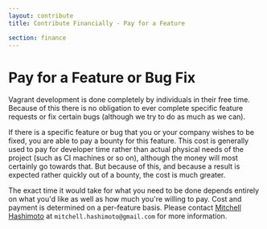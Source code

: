 ```yaml
---
layout: contribute
title: Contribute Financially - Pay for a Feature

section: finance
---
```

# Pay for a Feature or Bug Fix

Vagrant development is done completely by individuals in their
free time. Because of this there is no obligation to ever complete
specific feature requests or fix certain bugs (although we try to
do as much as we can).

If there is a specific feature or bug that you or your company
wishes to be fixed, you are able to pay a bounty for this feature.
This cost is generally used to pay for developer time rather than
actual physical needs of the project (such as CI machines or so on),
although the money will most certainly go towards that. But because
of this, and because a result is expected rather quickly out of a
bounty, the cost is much greater.

The exact time it would take for what you need to be done depends
entirely on what you'd like as well as how much you're willing to pay.
Cost and payment is determined on a per-feature basis. Please contact
[Mitchell Hashimoto](https://github.com/mitchellh) at `mitchell.hashimoto@gmail.com`
for more information.
